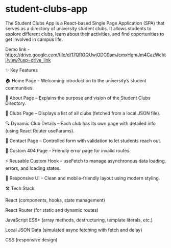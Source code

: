 # student-clubs-app
The Student Clubs App is a React-based Single Page Application (SPA) that serves as a directory of university student clubs. It allows students to explore different clubs, learn about their activities, and find opportunities to get involved in campus life.

Demo link -https://drive.google.com/file/d/17QROQUwjODC9amJcmxHgmJm4CazWchtj/view?usp=drive_link

✨ Key Features

🏠 Home Page – Welcoming introduction to the university’s student communities.

📖 About Page – Explains the purpose and vision of the Student Clubs Directory.

👥 Clubs Page – Displays a list of all clubs (fetched from a local JSON file).

🔍 Dynamic Club Details – Each club has its own page with detailed info (using React Router useParams).

📩 Contact Page – Controlled form with validation to let students reach out.

🚦 Custom 404 Page – Friendly error page for invalid routes.

⚡ Reusable Custom Hook – useFetch to manage asynchronous data loading, errors, and loading states.

🎨 Responsive UI – Clean and mobile-friendly layout using modern styling.

🛠️ Tech Stack

React (components, hooks, state management)

React Router (for static and dynamic routes)

JavaScript ES6+ (array methods, destructuring, template literals, etc.)

Local JSON Data (simulated async fetching with fetch and delay)

CSS (responsive design)
